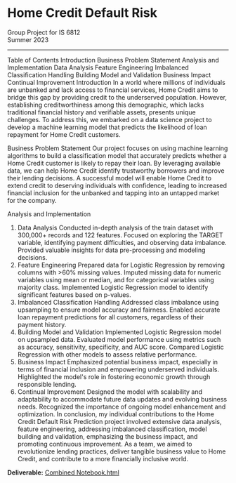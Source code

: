 # Home Credit Default Risk
Group Project for IS 6812\
Summer 2023
- - - - 
Table of Contents
Introduction
Business Problem Statement
Analysis and Implementation
Data Analysis
Feature Engineering
Imbalanced Classification Handling
Building Model and Validation
Business Impact
Continual Improvement
Introduction <a name="introduction"></a>
In a world where millions of individuals are unbanked and lack access to financial services, Home Credit aims to bridge this gap by providing credit to the underserved population. However, establishing creditworthiness among this demographic, which lacks traditional financial history and verifiable assets, presents unique challenges. To address this, we embarked on a data science project to develop a machine learning model that predicts the likelihood of loan repayment for Home Credit customers.

Business Problem Statement <a name="business-problem-statement"></a>
Our project focuses on using machine learning algorithms to build a classification model that accurately predicts whether a Home Credit customer is likely to repay their loan. By leveraging available data, we can help Home Credit identify trustworthy borrowers and improve their lending decisions. A successful model will enable Home Credit to extend credit to deserving individuals with confidence, leading to increased financial inclusion for the unbanked and tapping into an untapped market for the company.

Analysis and Implementation <a name="analysis-and-implementation"></a>
1. Data Analysis <a name="data-analysis"></a>
Conducted in-depth analysis of the train dataset with 300,000+ records and 122 features.
Focused on exploring the TARGET variable, identifying payment difficulties, and observing data imbalance.
Provided valuable insights for data pre-processing and modeling decisions.
2. Feature Engineering <a name="feature-engineering"></a>
Prepared data for Logistic Regression by removing columns with >60% missing values.
Imputed missing data for numeric variables using mean or median, and for categorical variables using majority class.
Implemented Logistic Regression model to identify significant features based on p-values.
3. Imbalanced Classification Handling <a name="imbalanced-classification-handling"></a>
Addressed class imbalance using upsampling to ensure model accuracy and fairness.
Enabled accurate loan repayment predictions for all customers, regardless of their payment history.
4. Building Model and Validation <a name="building-model-and-validation"></a>
Implemented Logistic Regression model on upsampled data.
Evaluated model performance using metrics such as accuracy, sensitivity, specificity, and AUC score.
Compared Logistic Regression with other models to assess relative performance.
5. Business Impact <a name="business-impact"></a>
Emphasized potential business impact, especially in terms of financial inclusion and empowering underserved individuals.
Highlighted the model's role in fostering economic growth through responsible lending.
6. Continual Improvement <a name="continual-improvement"></a>
Designed the model with scalability and adaptability to accommodate future data updates and evolving business needs.
Recognized the importance of ongoing model enhancement and optimization.
In conclusion, my individual contributions to the Home Credit Default Risk Prediction project involved extensive data analysis, feature engineering, addressing imbalanced classification, model building and validation, emphasizing the business impact, and promoting continuous improvement. As a team, we aimed to revolutionize lending practices, deliver tangible business value to Home Credit, and contribute to a more financially inclusive world.

**Deliverable:** [Combined Notebook.html](https://github.com/WestlakeData/Home-Credit-Default-Risk/blob/main/Combined-Notebook.html)
